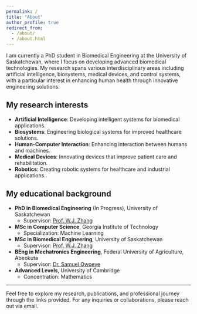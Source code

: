 ```yaml
---
permalink: /
title: "About"
author_profile: true
redirect_from: 
  - /about/
  - /about.html
---
```


I am currently a PhD student in Biomedical Engineering at the University of Saskatchewan, where I focus on developing advanced biomedical technologies. My research spans various interdisciplinary areas including artificial intelligence, biosystems, medical devices, and control systems, with a particular interest in enhancing human health through innovative engineering solutions.

My research interests
------
- **Artificial Intelligence**: Developing intelligent systems for biomedical applications.
- **Biosystems**: Engineering biological systems for improved healthcare solutions.
- **Human-Computer Interaction**: Enhancing interaction between humans and machines.
- **Medical Devices**: Innovating devices that improve patient care and rehabilitation.
- **Robotics**: Creating robotic systems for healthcare and industrial applications.

My educational background
------
- **PhD in Biomedical Engineering** (In Progress), University of Saskatchewan
  - Supervisor: <a href="https://scholar.google.com/citations?user=sE7TBcEAAAAJ&hl=en" target="_blank">Prof. W.J. Zhang</a>
- **MSc in Computer Science**, Georgia Institute of Technology
  - Specialization: Machine Learning
- **MSc in Biomedical Engineering**, University of Saskatchewan
  - Supervisor: <a href="https://scholar.google.com/citations?user=sE7TBcEAAAAJ&hl=en" target="_blank">Prof. W.J. Zhang</a>
- **BEng in Mechatronics Engineering**, Federal University of Agriculture, Abeokuta
  - Supervisor: <a href="https://scholar.google.com/citations?hl=en&user=tai8cVAAAAAJ" target="_blank">Dr. Samuel Owoeye</a>
- **Advanced Levels**, University of Cambridge
  - Concentration: Mathematics


------
Feel free to explore my research, publications, and professional journey through the links provided. For any inquiries or collaborations, please reach out via email.

